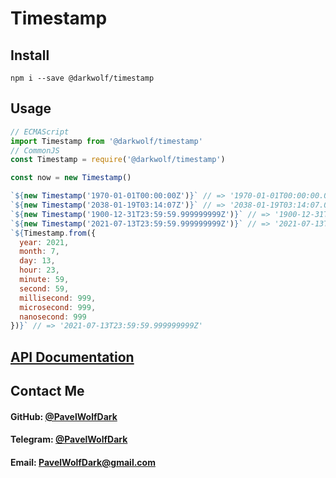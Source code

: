 # Timestamp
## Install
`npm i --save @darkwolf/timestamp`
## Usage
```javascript
// ECMAScript
import Timestamp from '@darkwolf/timestamp'
// CommonJS
const Timestamp = require('@darkwolf/timestamp')

const now = new Timestamp()

`${new Timestamp('1970-01-01T00:00:00Z')}` // => '1970-01-01T00:00:00.000000000Z'
`${new Timestamp('2038-01-19T03:14:07Z')}` // => '2038-01-19T03:14:07.000000000Z'
`${new Timestamp('1900-12-31T23:59:59.999999999Z')}` // => '1900-12-31T23:59:59.999999999Z'
`${new Timestamp('2021-07-13T23:59:59.999999999Z')}` // => '2021-07-13T23:59:59.999999999Z'
`${Timestamp.from({
  year: 2021,
  month: 7,
  day: 13,
  hour: 23,
  minute: 59,
  second: 59,
  millisecond: 999,
  microsecond: 999,
  nanosecond: 999
})}` // => '2021-07-13T23:59:59.999999999Z'
```
## [API Documentation](https://github.com/Darkwolf/node-timestamp/blob/master/docs/API.md)
## Contact Me
#### GitHub: [@PavelWolfDark](https://github.com/PavelWolfDark)
#### Telegram: [@PavelWolfDark](https://t.me/PavelWolfDark)
#### Email: [PavelWolfDark@gmail.com](mailto:PavelWolfDark@gmail.com)
